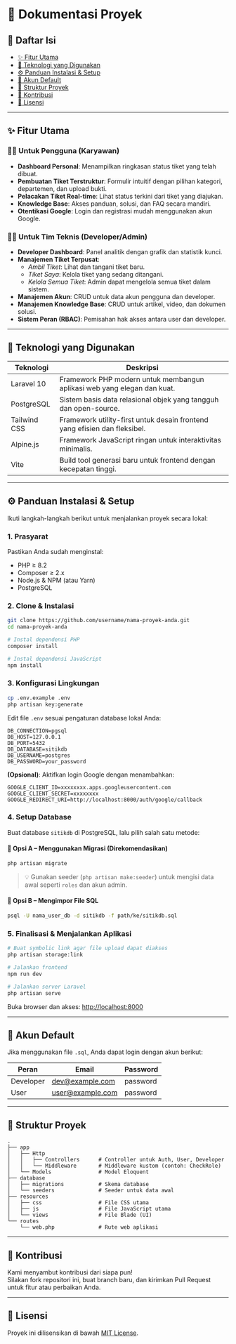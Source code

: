 
# 📖 Dokumentasi Proyek

## 📑 Daftar Isi
- [✨ Fitur Utama](#-fitur-utama)  
- [🚀 Teknologi yang Digunakan](#-teknologi-yang-digunakan)  
- [⚙️ Panduan Instalasi & Setup](#-panduan-instalasi--setup)  
- [🔑 Akun Default](#-akun-default)  
- [📂 Struktur Proyek](#-struktur-proyek)  
- [🤝 Kontribusi](#-kontribusi)  
- [📄 Lisensi](#-lisensi)

---

## ✨ Fitur Utama

### 🧑‍💼 Untuk Pengguna (Karyawan)
- **Dashboard Personal**: Menampilkan ringkasan status tiket yang telah dibuat.
- **Pembuatan Tiket Terstruktur**: Formulir intuitif dengan pilihan kategori, departemen, dan upload bukti.
- **Pelacakan Tiket Real-time**: Lihat status terkini dari tiket yang diajukan.
- **Knowledge Base**: Akses panduan, solusi, dan FAQ secara mandiri.
- **Otentikasi Google**: Login dan registrasi mudah menggunakan akun Google.

### 👨‍💻 Untuk Tim Teknis (Developer/Admin)
- **Developer Dashboard**: Panel analitik dengan grafik dan statistik kunci.
- **Manajemen Tiket Terpusat**:
  - *Ambil Tiket*: Lihat dan tangani tiket baru.
  - *Tiket Saya*: Kelola tiket yang sedang ditangani.
  - *Kelola Semua Tiket*: Admin dapat mengelola semua tiket dalam sistem.
- **Manajemen Akun**: CRUD untuk data akun pengguna dan developer.
- **Manajemen Knowledge Base**: CRUD untuk artikel, video, dan dokumen solusi.
- **Sistem Peran (RBAC)**: Pemisahan hak akses antara user dan developer.

---

## 🚀 Teknologi yang Digunakan

| Teknologi     | Deskripsi                                                                 |
|---------------|---------------------------------------------------------------------------|
| Laravel 10    | Framework PHP modern untuk membangun aplikasi web yang elegan dan kuat.  |
| PostgreSQL    | Sistem basis data relasional objek yang tangguh dan open-source.         |
| Tailwind CSS  | Framework utility-first untuk desain frontend yang efisien dan fleksibel.|
| Alpine.js     | Framework JavaScript ringan untuk interaktivitas minimalis.              |
| Vite          | Build tool generasi baru untuk frontend dengan kecepatan tinggi.         |

---

## ⚙️ Panduan Instalasi & Setup

Ikuti langkah-langkah berikut untuk menjalankan proyek secara lokal:

### 1. Prasyarat
Pastikan Anda sudah menginstal:
- PHP ≥ 8.2  
- Composer ≥ 2.x  
- Node.js & NPM (atau Yarn)  
- PostgreSQL

### 2. Clone & Instalasi
```bash
git clone https://github.com/username/nama-proyek-anda.git
cd nama-proyek-anda

# Instal dependensi PHP
composer install

# Instal dependensi JavaScript
npm install
```

### 3. Konfigurasi Lingkungan
```bash
cp .env.example .env
php artisan key:generate
```

Edit file `.env` sesuai pengaturan database lokal Anda:
```env
DB_CONNECTION=pgsql
DB_HOST=127.0.0.1
DB_PORT=5432
DB_DATABASE=sitikdb
DB_USERNAME=postgres
DB_PASSWORD=your_password
```

**(Opsional)**: Aktifkan login Google dengan menambahkan:
```env
GOOGLE_CLIENT_ID=xxxxxxxx.apps.googleusercontent.com
GOOGLE_CLIENT_SECRET=xxxxxxxx
GOOGLE_REDIRECT_URI=http://localhost:8000/auth/google/callback
```

### 4. Setup Database

Buat database `sitikdb` di PostgreSQL, lalu pilih salah satu metode:

#### 🔹 Opsi A – Menggunakan Migrasi (Direkomendasikan)
```bash
php artisan migrate
```
> 💡 Gunakan seeder (`php artisan make:seeder`) untuk mengisi data awal seperti `roles` dan akun admin.

#### 🔹 Opsi B – Mengimpor File SQL
```bash
psql -U nama_user_db -d sitikdb -f path/ke/sitikdb.sql
```

### 5. Finalisasi & Menjalankan Aplikasi
```bash
# Buat symbolic link agar file upload dapat diakses
php artisan storage:link

# Jalankan frontend
npm run dev

# Jalankan server Laravel
php artisan serve
```

Buka browser dan akses: [http://localhost:8000](http://localhost:8000)

---

## 🔑 Akun Default

Jika menggunakan file `.sql`, Anda dapat login dengan akun berikut:

| Peran      | Email             | Password   |
|------------|-------------------|------------|
| Developer  | dev@example.com   | password   |
| User       | user@example.com  | password   |

---

## 📂 Struktur Proyek

```
.
├── app
│   ├── Http
│   │   ├── Controllers      # Controller untuk Auth, User, Developer
│   │   └── Middleware       # Middleware kustom (contoh: CheckRole)
│   └── Models               # Model Eloquent
├── database
│   ├── migrations           # Skema database
│   └── seeders              # Seeder untuk data awal
├── resources
│   ├── css                  # File CSS utama
│   ├── js                   # File JavaScript utama
│   └── views                # File Blade (UI)
└── routes
    └── web.php              # Rute web aplikasi
```

---

## 🤝 Kontribusi

Kami menyambut kontribusi dari siapa pun!  
Silakan fork repositori ini, buat branch baru, dan kirimkan Pull Request untuk fitur atau perbaikan Anda.

---

## 📄 Lisensi

Proyek ini dilisensikan di bawah [MIT License](LICENSE).

